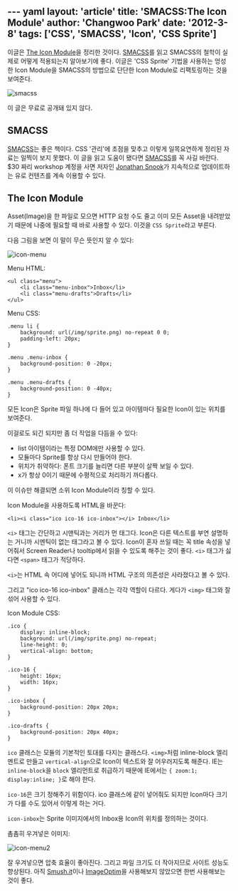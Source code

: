 --- yaml
layout: 'article'
title: 'SMACSS:The Icon Module'
author: 'Changwoo Park'
date: '2012-3-8'
tags: ['CSS', 'SMACSS', 'Icon', 'CSS Sprite']
---

이글은 [The Icon Module][]을 정리한 것이다. [SMACSS][]를 읽고 SMACSS의 철학이 실제로 어떻게 적용되는지 알아보기에 좋다. 이글은 'CSS Sprite' 기법을 사용하는 엉성한 Icon Module을 SMACSS의 방법으로 단단한 Icon Module로 리팩토링하는 것을 보여준다.

![smacss](/articles/2012/smacss/smacss.png)

이 글은 무료로 공개돼 있지 않다.

## SMACSS

[SMACSS][]는 좋은 책이다. CSS '관리'에 초점을 맞추고 이렇게 일목요연하게 정리된 자료는 일찍이 보지 못했다. 이 글을 읽고 도움이 됐다면 [SMACSS][]를 꼭 사길 바란다. $30 짜리 workshop 계정을 사면 저자인 [Jonathan Snook][]가 지속적으로 업데이트하는 유로 컨텐츠를 계속 이용할 수 있다.

[The Icon Module]: https://smacss.com/book/icon-module
[SMACSS]: https://smacss.com/
[Jonathan Snook]: http://snook.ca/

## The Icon Module

Asset(Image)을 한 파일로 모으면 HTTP 요청 수도 줄고 이미 모든 Asset을 내려받았기 때문에 나중에 필요할 때 바로 사용할 수 있다. 이것을 `CSS Sprite`라고 부른다.

다음 그림을 보면 이 말이 무슨 뜻인지 알 수 있다:

![icon-menu](/articles/2012/smacss/icon-menu.png)

Menu HTML:

	<ul class="menu">
	    <li class="menu-inbox">Inbox</li>
	    <li class="menu-drafts">Drafts</li>
	</ul>

Menu CSS:

	.menu li {
	    background: url(/img/sprite.png) no-repeat 0 0;
	    padding-left: 20px;
	}

	.menu .menu-inbox {
	    background-position: 0 -20px;
	}

	.menu .menu-drafts {
	    background-position: 0 -40px;
	}

모든 Icon은 Sprite 파일 하나에 다 들어 있고 아이템마다 필요한 Icon이 있는 위치를 보여준다.

이걸로도 되긴 되지만 좀 더 작업을 다듬을 수 있다:

 * list 아이템이라는 특정 DOM에만 사용할 수 있다.
 * 모듈마다 Sprite를 항상 다시 만들어야 한다.
 * 위치가 취약하다: 폰트 크기를 늘리면 다른 부분이 살짝 보일 수 있다.
 * x가 항상 0이기 때문에 수평적으로 처리하기 까다롭다.

이 이슈만 해결되면 소위 Icon Module이라 칭할 수 있다.

Icon Module을 사용하도록 HTML을 바꾼다:

	<li><i class="ico ico-16 ico-inbox"></i> Inbox</li>

`<i>` 태그는 간단하고 시맨틱과는 거리가 먼 태그다. Icon은 다른 텍스트를 부연 설명하는 거니까 시멘틱이 없는 태그라고 볼 수 있다. Icon이 혼자 쓰일 때는 꼭 title 속성을 넣어줘서 Screen Reader나 tooltip에서 읽을 수 있도록 해주는 것이 좋다. `<i>` 태그가 싫다면 `<span>` 태그가 적당하다.

`<i>`는 HTML 속 어디에 넣어도 되니까 HTML 구조의 의존성은 사라졌다고 볼 수 있다.

그리고 "ico ico-16 ico-inbox" 클래스는 각각 역할이 다르다. 게다가 `<img>` 태그와 잘 섞어 사용할 수 있다.

Icon Module CSS:

	.ico {
	    display: inline-block;
	    background: url(/img/sprite.png) no-repeat;
	    line-height: 0;
	    vertical-align: bottom;
	}

	.ico-16 {
	    height: 16px;
	    width: 16px;
	}

	.ico-inbox {
	    background-position: 20px 20px;
	}

	.ico-drafts {
	    background-position: 20px 40px;
	}

`ico` 클래스는 모듈의 기본적인 토대를 다지는 클래스다. `<img>`처럼 inline-block 엘리멘트로 만들고 `vertical-align`으로 Icon이 텍스트와 잘 어우러지도록 해준다. IE는 `inline-block`을 `block` 엘리먼트로 취급하기 때문에 IE에서는 `{ zoom:1; display:inline; }`로 해야 한다.

`ico-16`은 크기 정해주기 위함이다. ico 클래스에 같이 넣어줘도 되지만 Icon마다 크기가 다를 수도 있어서 이렇게 하는 거다.

`icon-inbox`는 Sprite 이미지에서의 Inbox용 Icon의 위치를 정의하는 것이다.

촘촘히 우겨넣은 이미지:

![icon-menu2](/articles/2012/smacss/icon-menu2.png)

잘 우겨넣으면 압축 효율이 좋아진다. 그리고 파일 크기도 더 작아지므로 사이트 성능도 향상된다. 아직 [Smush.it][]이나 [ImageOptim][]을 사용해보지 않았으면 한번 사용해보는 것이 좋다.

[Smush.it]: http://www.smushit.com/ysmush.it/
[ImageOptim]: http://imageoptim.pornel.net/
